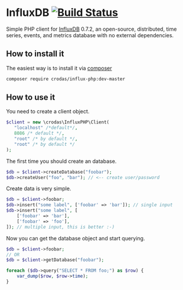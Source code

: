 InfluxDB [![Build Status](https://travis-ci.org/crodas/InfluxPHP.png?branch=master)](https://travis-ci.org/crodas/InfluxPHP)
========

Simple PHP client for [InfluxDB](http://influxdb.org/) 0.7.2, an open-source, distributed, time series, events, and metrics database with no external dependencies.

How to install it
-----------------

The easiest way is to install it via [composer](http://getcomposer.org)

```bash
composer require crodas/influx-php:dev-master
```

How to use it
-------------

You need to create a client object.

```php
$client = new \crodas\InfluxPHP\Client(
   "localhost" /*default*/,
   8086 /* default */,
   "root" /* by default */,
   "root" /* by default */
);
```

The first time you should create an database.

```php
$db = $client->createDatabase("foobar");
$db->createUser("foo", "bar"); // <-- create user/password
```

Create data is very simple.

```php
$db = $client->foobar;
$db->insert("some label", ['foobar' => 'bar']); // single input
$db->insert("some label", [
    ['foobar' => 'bar'],
    ['foobar' => 'foo'],
]); // multiple input, this is better :-)
```

Now you can get the database object and start querying.

```php
$db = $client->foobar;
// OR
$db = $client->getDatabase("foobar");

foreach ($db->query("SELECT * FROM foo;") as $row) {
    var_dump($row, $row->time);
}
```
